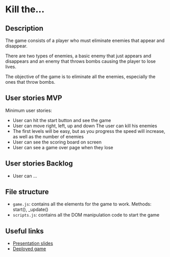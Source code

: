 # Kill the...

<!-- When you finish, add a nice screenshot of your game -->
<!--[<img src="./img/page.png">]()-->

## Description

The game consists of a player who must eliminate enemies that appear and disappear.

There are two types of enemies, a basic enemy that just appears and disappears and an enemy that throws bombs causing the player to lose lives.

The objective of the game is to eliminate all the enemies, especially the ones that throw bombs.


## User stories MVP

Minimum user stories:

- User can hit the start button and see the game
- User can move right, left, up and down The user can kill his enemies
- The first levels will be easy, but as you progress the speed will  increase, as well as the number of enemies
- User can see the scoring board on screen
- User can see a game over page when they lose

## User stories Backlog

- User can ...

## File structure

- <code>game.js</code>: contains all the elements for the game to work. Methods: start(), \_update()
- <code>scripts.js</code>: contains all the DOM manipulation code to start the game

## Useful links

<!-- When you finish, add these links and commit -->

- [Presentation slides]()
- [Deployed game]()
